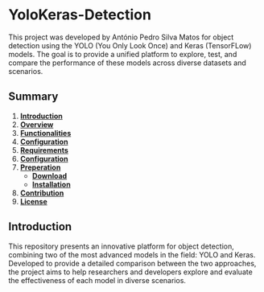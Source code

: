 # YoloKeras-Detection

This project was developed by António Pedro Silva Matos for object detection using the YOLO (You Only Look Once) and Keras (TensorFLow) models. The goal is to provide a unified platform to explore, test, and compare the performance of these models across diverse datasets and scenarios.

## Summary

1. [**Introduction**](#introduction)
2. [**Overview**](#overview)
3. [**Functionalities**](#functionalities)
4. [**Configuration**](#configuration)
5. [**Requirements**](#requirements)
6. [**Configuration**](#configuration)
7. [**Preperation**](#preperation)
   - [**Download**](#download)
   - [**Installation**](#installation)
8. [**Contribution**](#contribution)
9. [**License**](#license)

## Introduction

This repository presents an innovative platform for object detection, combining two of the most advanced models in the field: YOLO and Keras. Developed to provide a detailed comparison between the two approaches, the project aims to help researchers and developers explore and evaluate the effectiveness of each model in diverse scenarios.

